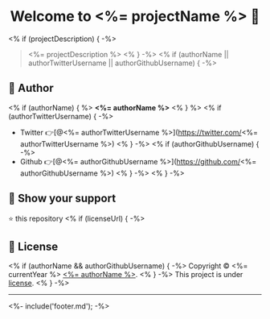 <h1 align="center">Welcome to <%= projectName %> 👋</h1>
<% if (projectDescription) { -%>

> <%= projectDescription %>
<% } -%>
<% if (authorName || authorTwitterUsername || authorGithubUsername) { -%>

## 👤 Author
<% if (authorName) { %>
**<%= authorName %>**
<% } %>
<% if (authorTwitterUsername) { -%>
* Twitter 👉[@<%= authorTwitterUsername %>](https://twitter.com/<%= authorTwitterUsername %>)
<% } -%>
<% if (authorGithubUsername) { -%>
* Github 👉[@<%= authorGithubUsername %>](https://github.com/<%= authorGithubUsername %>)
<% } -%>
<% } -%>

## 🙏 Show your support

⭐️ this repository
<% if (licenseUrl) { -%>

## 📜 License

<% if (authorName && authorGithubUsername) { -%>
Copyright © <%= currentYear %> [<%= authorName %>](<%= authorGithubUsername %>).
<% } -%>
This project is under [license](<%= licenseUrl %>).
<% } -%>

***
<%- include('footer.md'); -%>
